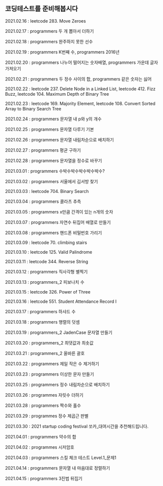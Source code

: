 ## 코딩테스트를 준비해봅시다





2021.02.16 : leetcode 283. Move Zeroes

2021.02.17 : programmers 두 개 뽑아서 더하기

2021.02.18 : programmers 완주하지 못한 선수

2021.02.19 : programmers K번째 수, programmers 2016년

2021.02.20 : programmers 나누어 떨어지는 숫자배열, programmers 가운데 글자 가져오기

2021.02.21 : programmers 두 정수 사이의 합, programmers 같은 숫자는 싫어

2021.02.22 : leetcode 237. Delete Node in a Linked List, leetcode 412. Fizz Buzz, leetcode 104. Maximum Depth of Binary Tree

2021.02.23 : leetcode 169. Majority Element, leetcode 108. Convert Sorted Array to Binary Search Tree

2021.02.24 : programmers 문자열 내 p와 y의 개수

2021.02.25 : programmers 문자열 다루기 기본

2021.02.26 : programmers 문자열 내림차순으로 배치하기

2021.02.27 : programmers 평균 구하기

2021.02.28 : programmers 문자열을 정수로 바꾸기

2021.03.01 : programmers 수박수박수박수박수박수?

2021.03.02 : programmers 서울에서 김서방 찾기

2021.03.03 : leetcode 704. Binary Search

2021.03.04 : programmers 콜라츠 추측

2021.03.05 : programmers x만큼 간격이 있는 n개의 숫자

2021.03.07 : programmers 자연수 뒤집어 배열로 만들기

2021.03.08 : programmers 핸드폰 비밀번호 가리기

2021.03.09 : leetcode 70. climbing stairs

2021.03.10 : leetcode 125. Valid Palindrome

2021.03.11 : leetcode 344. Reverse String

2021.03.12 : programmers 직사각형 별찍기

2021.03.13 : programmers_2 피보나치 수

2021.03.15 : leetcode 326. Power of Three

2021.03.16 : leetcode 551. Student Attendance Record I

2021.03.17 : programmers 하샤드 수

2021.03.18 : programmers 행렬의 덧셈

2021.03.19 : programmers_2 JadenCase 문자열 만들기

2021.03.20 : programmers_2 최댓값과 최솟값

2021.03.21 : programmers_2 올바른 괄호

2021.03.22 : programmers 제일 작은 수 제거하기

2021.03.23 : programmers 이상한 문자 만들기

2021.03.25 : programmers 정수 내림차순으로 배치하기

2021.03.26 : programmes 자릿수 더하기

2021.03.28 : programmers 짝수와 홀수

2021.03.29 : programmes 정수 제곱근 판별

2021.03.30 : 2021 startup coding festival 쏘카_대여시간을 추천해드립니다.

2021.04.01 : programmers 약수의 합

2021.04.02 : programmes 시저암호

2021.04.03 : programmers 스킬 체크 테스트 Level.1_문제1

2021.04.14 : programmers 문자열 내 마음대로 정렬하기

2021.04.15 : programmers 3진법 뒤집기
